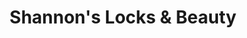 ---
title: "Shannon's Locks & Beauty"
url: /aberdeen/shannons-locks-and-beauty/
shop: hairdresser
---
